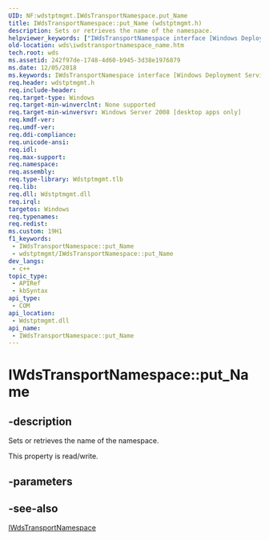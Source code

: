 ```yaml
---
UID: NF:wdstptmgmt.IWdsTransportNamespace.put_Name
title: IWdsTransportNamespace::put_Name (wdstptmgmt.h)
description: Sets or retrieves the name of the namespace.
helpviewer_keywords: ["IWdsTransportNamespace interface [Windows Deployment Services]","Name property","IWdsTransportNamespace.Name","IWdsTransportNamespace.put_Name","IWdsTransportNamespace::Name","IWdsTransportNamespace::get_Name","IWdsTransportNamespace::put_Name","Name property [Windows Deployment Services]","Name property [Windows Deployment Services]","IWdsTransportNamespace interface","put_Name","wds.iwdstransportnamespace_name","wdstptmgmt/IWdsTransportNamespace::Name","wdstptmgmt/IWdsTransportNamespace::get_Name","wdstptmgmt/IWdsTransportNamespace::put_Name"]
old-location: wds\iwdstransportnamespace_name.htm
tech.root: wds
ms.assetid: 242f97de-1748-4d60-b945-3d38e1976879
ms.date: 12/05/2018
ms.keywords: IWdsTransportNamespace interface [Windows Deployment Services],Name property, IWdsTransportNamespace.Name, IWdsTransportNamespace.put_Name, IWdsTransportNamespace::Name, IWdsTransportNamespace::get_Name, IWdsTransportNamespace::put_Name, Name property [Windows Deployment Services], Name property [Windows Deployment Services],IWdsTransportNamespace interface, put_Name, wds.iwdstransportnamespace_name, wdstptmgmt/IWdsTransportNamespace::Name, wdstptmgmt/IWdsTransportNamespace::get_Name, wdstptmgmt/IWdsTransportNamespace::put_Name
req.header: wdstptmgmt.h
req.include-header: 
req.target-type: Windows
req.target-min-winverclnt: None supported
req.target-min-winversvr: Windows Server 2008 [desktop apps only]
req.kmdf-ver: 
req.umdf-ver: 
req.ddi-compliance: 
req.unicode-ansi: 
req.idl: 
req.max-support: 
req.namespace: 
req.assembly: 
req.type-library: Wdstptmgmt.tlb
req.lib: 
req.dll: Wdstptmgmt.dll
req.irql: 
targetos: Windows
req.typenames: 
req.redist: 
ms.custom: 19H1
f1_keywords:
 - IWdsTransportNamespace::put_Name
 - wdstptmgmt/IWdsTransportNamespace::put_Name
dev_langs:
 - c++
topic_type:
 - APIRef
 - kbSyntax
api_type:
 - COM
api_location:
 - Wdstptmgmt.dll
api_name:
 - IWdsTransportNamespace::put_Name
---
```


# IWdsTransportNamespace::put_Name


## -description

Sets or retrieves the name of the namespace. 

This property is read/write.

## -parameters

## -see-also

<a href="/windows/desktop/api/wdstptmgmt/nn-wdstptmgmt-iwdstransportnamespace">IWdsTransportNamespace</a>

